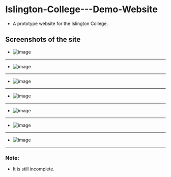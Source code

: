 # Islington-College---Demo-Website
- A prototype website for the Islington College.


## Screenshots of the site
- ![image](https://user-images.githubusercontent.com/87473741/182113695-0a01b479-4726-472b-982d-a126f3a2562c.png)
___________________________________________________________________________________________________________________
- ![image](https://user-images.githubusercontent.com/87473741/182114867-fa2c1bea-3159-430c-8319-c4d647acae86.png)
___________________________________________________________________________________________________________________
- ![image](https://user-images.githubusercontent.com/87473741/182114971-c653f7da-4076-40a8-af9e-f9bd16e7e08c.png)
___________________________________________________________________________________________________________________
- ![image](https://user-images.githubusercontent.com/87473741/182115037-14d312fe-9481-466f-9eea-6127360f5abd.png)
___________________________________________________________________________________________________________________
- ![image](https://user-images.githubusercontent.com/87473741/182115107-16327b9d-adaa-4727-8fc0-b293fc7c3db0.png)
___________________________________________________________________________________________________________________
- ![image](https://user-images.githubusercontent.com/87473741/182115184-9ab6d21f-f7a2-445c-bf5f-b9b829c46e4d.png)
___________________________________________________________________________________________________________________
- ![image](https://user-images.githubusercontent.com/87473741/182115289-99e20619-2f84-4e39-b0b5-f25935d09cd4.png)
___________________________________________________________________________________________________________________

### Note: 
- It is still incomplete.
